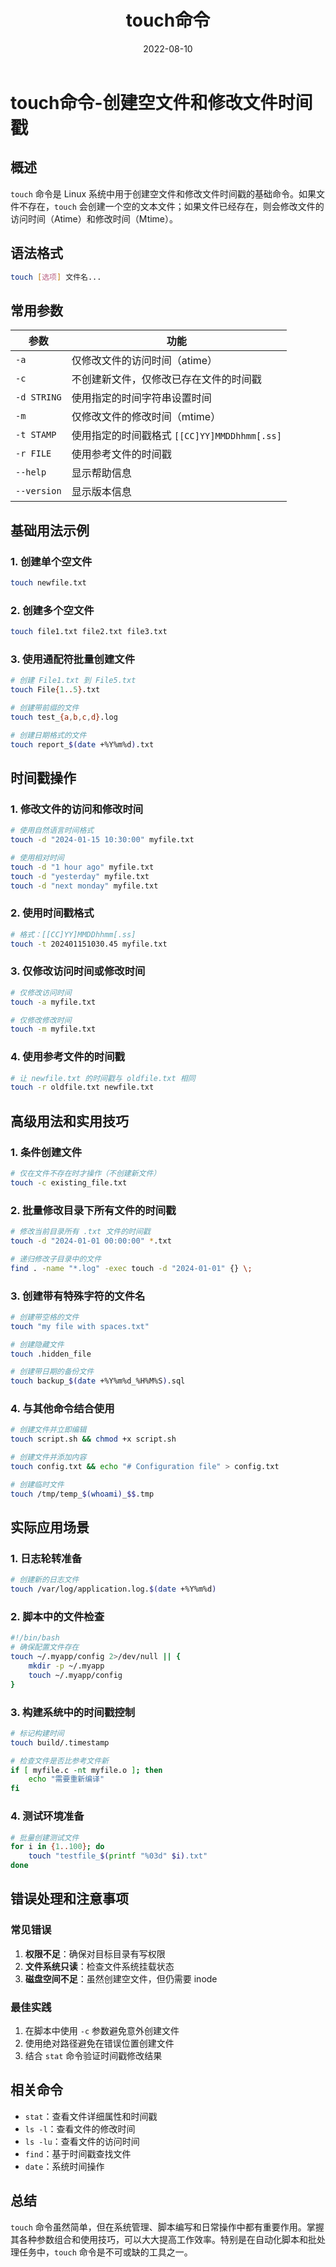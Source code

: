 ﻿---
title: touch命令
category:
  - Linux
  - 文件操作
tag:
  - touch
  - 文件创建
  - 时间戳
date: 2022-08-10

---

# touch命令-创建空文件和修改文件时间戳

## 概述

`touch` 命令是 Linux 系统中用于创建空文件和修改文件时间戳的基础命令。如果文件不存在，`touch` 会创建一个空的文本文件；如果文件已经存在，则会修改文件的访问时间（Atime）和修改时间（Mtime）。

## 语法格式

```bash
touch [选项] 文件名...
```

## 常用参数

| 参数 | 功能 |
|------|------|
| `-a` | 仅修改文件的访问时间（atime） |
| `-c` | 不创建新文件，仅修改已存在文件的时间戳 |
| `-d STRING` | 使用指定的时间字符串设置时间 |
| `-m` | 仅修改文件的修改时间（mtime） |
| `-t STAMP` | 使用指定的时间戳格式 `[[CC]YY]MMDDhhmm[.ss]` |
| `-r FILE` | 使用参考文件的时间戳 |
| `--help` | 显示帮助信息 |
| `--version` | 显示版本信息 |

## 基础用法示例

### 1. 创建单个空文件
```bash
touch newfile.txt
```

### 2. 创建多个空文件
```bash
touch file1.txt file2.txt file3.txt
```

### 3. 使用通配符批量创建文件
```bash
# 创建 File1.txt 到 File5.txt
touch File{1..5}.txt

# 创建带前缀的文件
touch test_{a,b,c,d}.log

# 创建日期格式的文件
touch report_$(date +%Y%m%d).txt
```

## 时间戳操作

### 1. 修改文件的访问和修改时间
```bash
# 使用自然语言时间格式
touch -d "2024-01-15 10:30:00" myfile.txt

# 使用相对时间
touch -d "1 hour ago" myfile.txt
touch -d "yesterday" myfile.txt
touch -d "next monday" myfile.txt
```

### 2. 使用时间戳格式
```bash
# 格式：[[CC]YY]MMDDhhmm[.ss]
touch -t 202401151030.45 myfile.txt
```

### 3. 仅修改访问时间或修改时间
```bash
# 仅修改访问时间
touch -a myfile.txt

# 仅修改修改时间
touch -m myfile.txt
```

### 4. 使用参考文件的时间戳
```bash
# 让 newfile.txt 的时间戳与 oldfile.txt 相同
touch -r oldfile.txt newfile.txt
```

## 高级用法和实用技巧

### 1. 条件创建文件
```bash
# 仅在文件不存在时才操作（不创建新文件）
touch -c existing_file.txt
```

### 2. 批量修改目录下所有文件的时间戳
```bash
# 修改当前目录所有 .txt 文件的时间戳
touch -d "2024-01-01 00:00:00" *.txt

# 递归修改子目录中的文件
find . -name "*.log" -exec touch -d "2024-01-01" {} \;
```

### 3. 创建带有特殊字符的文件名
```bash
# 创建带空格的文件
touch "my file with spaces.txt"

# 创建隐藏文件
touch .hidden_file

# 创建带日期的备份文件
touch backup_$(date +%Y%m%d_%H%M%S).sql
```

### 4. 与其他命令结合使用
```bash
# 创建文件并立即编辑
touch script.sh && chmod +x script.sh

# 创建文件并添加内容
touch config.txt && echo "# Configuration file" > config.txt

# 创建临时文件
touch /tmp/temp_$(whoami)_$$.tmp
```

## 实际应用场景

### 1. 日志轮转准备
```bash
# 创建新的日志文件
touch /var/log/application.log.$(date +%Y%m%d)
```

### 2. 脚本中的文件检查
```bash
#!/bin/bash
# 确保配置文件存在
touch ~/.myapp/config 2>/dev/null || {
    mkdir -p ~/.myapp
    touch ~/.myapp/config
}
```

### 3. 构建系统中的时间戳控制
```bash
# 标记构建时间
touch build/.timestamp

# 检查文件是否比参考文件新
if [ myfile.c -nt myfile.o ]; then
    echo "需要重新编译"
fi
```

### 4. 测试环境准备
```bash
# 批量创建测试文件
for i in {1..100}; do
    touch "testfile_$(printf "%03d" $i).txt"
done
```

## 错误处理和注意事项

### 常见错误
1. **权限不足**：确保对目标目录有写权限
2. **文件系统只读**：检查文件系统挂载状态
3. **磁盘空间不足**：虽然创建空文件，但仍需要 inode

### 最佳实践
1. 在脚本中使用 `-c` 参数避免意外创建文件
2. 使用绝对路径避免在错误位置创建文件
3. 结合 `stat` 命令验证时间戳修改结果

## 相关命令

- `stat`：查看文件详细属性和时间戳
- `ls -l`：查看文件的修改时间
- `ls -lu`：查看文件的访问时间
- `find`：基于时间戳查找文件
- `date`：系统时间操作

## 总结

`touch` 命令虽然简单，但在系统管理、脚本编写和日常操作中都有重要作用。掌握其各种参数组合和使用技巧，可以大大提高工作效率。特别是在自动化脚本和批处理任务中，`touch` 命令是不可或缺的工具之一。
